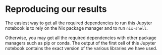# Reproducing our results

The easiest way to get all the required dependencies to run this
Jupyter notebook is to rely on the Nix package manager and to run
`nix-shell`.

Otherwise, you may get all the required dependencies with other
package managers such as pip or conda. The output of the first cell of
this Jupyter notebook contains the exact version of the various
libraries we have used.
